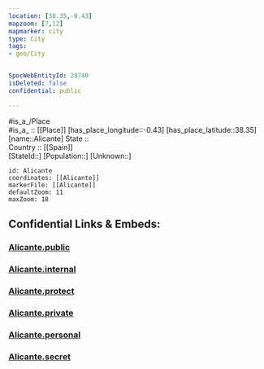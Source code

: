 ```yaml
---
location: [38.35,-0.43] 
mapzoom: [7,12] 
mapmarker: city 
type: City
tags:
- geo/City


SpocWebEntityId: 28740
isDeleted: false
confidential: public

---
```

#is_a_/Place  
#is_a_ :: [[Place]] 
[has_place_longitude::-0.43] 
[has_place_latitude::38.35] 
[name::Alicante] 
State ::  
Country :: [[Spain]]  
[StateId::] 
[Population::] 
[Unknown::] 


```leaflet
id: Alicante
coordinates: [[Alicante]] 
markerFile: [[Alicante]] 
defaultZoom: 11 
maxZoom: 18
```


## Confidential Links & Embeds: 

### [Alicante.public](/_public/\Earth\Continent\Europe\Europe~South\Spain\CityAlicante.public.md) 

### [Alicante.internal](/_internal/\Earth\Continent\Europe\Europe~South\Spain\CityAlicante.internal.md) 

### [Alicante.protect](/_protect/\Earth\Continent\Europe\Europe~South\Spain\CityAlicante.protect.md) 

### [Alicante.private](/_private/\Earth\Continent\Europe\Europe~South\Spain\CityAlicante.private.md) 

### [Alicante.personal](/_personal/\Earth\Continent\Europe\Europe~South\Spain\CityAlicante.personal.md) 

### [Alicante.secret](/_secret/\Earth\Continent\Europe\Europe~South\Spain\CityAlicante.secret.md)

